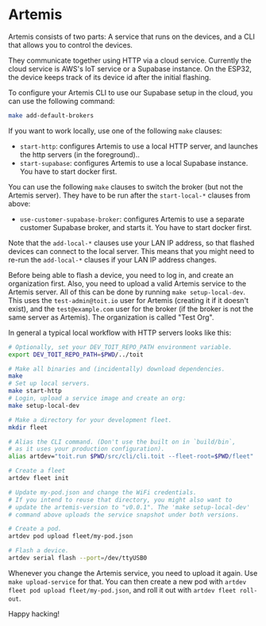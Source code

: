 # Artemis

Artemis consists of two parts:  A service that runs on the devices, and a CLI
that allows you to control the devices.

They communicate together using HTTP via a cloud service.  Currently the
cloud service is AWS's IoT service or a Supabase instance.  On the ESP32, the
device keeps track of its device id after the initial flashing.

To configure your Artemis CLI to use our Supabase setup in the cloud, you can
use the following command:

``` sh
make add-default-brokers
```

If you want to work locally, use one of the following `make` clauses:
- `start-http`: configures Artemis to use a local HTTP server, and
  launches the http servers (in the foreground)..
- `start-supabase`: configures Artemis to use a local Supabase
  instance. You have to start docker first.

You can use the following `make` clauses to switch the broker (but not the
Artemis server). They have to be run after the `start-local-*` clauses from above:
- `use-customer-supabase-broker`: configures Artemis to use a separate customer
  Supabase broker, and starts it. You have to start docker first.

Note that the `add-local-*` clauses use your LAN IP address, so that
flashed devices can connect to the local server. This means that you might
need to re-run the `add-local-*` clauses if your LAN IP address changes.

Before being able to flash a device, you need to log in, and create an
organization first. Also, you need to upload a valid Artemis service to
the Artemis server. All of this can be done by running `make setup-local-dev`. This
uses the `test-admin@toit.io` user for Artemis (creating it if it doesn't
exist), and the `test@example.com` user for the broker (if the broker is
not the same server as Artemis). The organization is called "Test Org".

In general a typical local workflow with HTTP servers looks like this:

``` sh
# Optionally, set your DEV_TOIT_REPO_PATH environment variable.
export DEV_TOIT_REPO_PATH=$PWD/../toit

# Make all binaries and (incidentally) download dependencies.
make
# Set up local servers.
make start-http
# Login, upload a service image and create an org:
make setup-local-dev

# Make a directory for your development fleet.
mkdir fleet

# Alias the CLI command. (Don't use the built on in `build/bin`,
# as it uses your production configuration).
alias artdev="toit.run $PWD/src/cli/cli.toit --fleet-root=$PWD/fleet"

# Create a fleet
artdev fleet init

# Update my-pod.json and change the WiFi credentials.
# If you intend to reuse that directory, you might also want to
# update the artemis-version to "v0.0.1". The 'make setup-local-dev'
# command above uploads the service snapshot under both versions.

# Create a pod.
artdev pod upload fleet/my-pod.json

# Flash a device.
artdev serial flash --port=/dev/ttyUSB0
```

Whenever you change the Artemis service, you need to upload it again. Use
`make upload-service` for that. You can then create a new pod with
`artdev fleet pod upload fleet/my-pod.json`, and roll it out with
`artdev fleet roll-out`.

Happy hacking!
